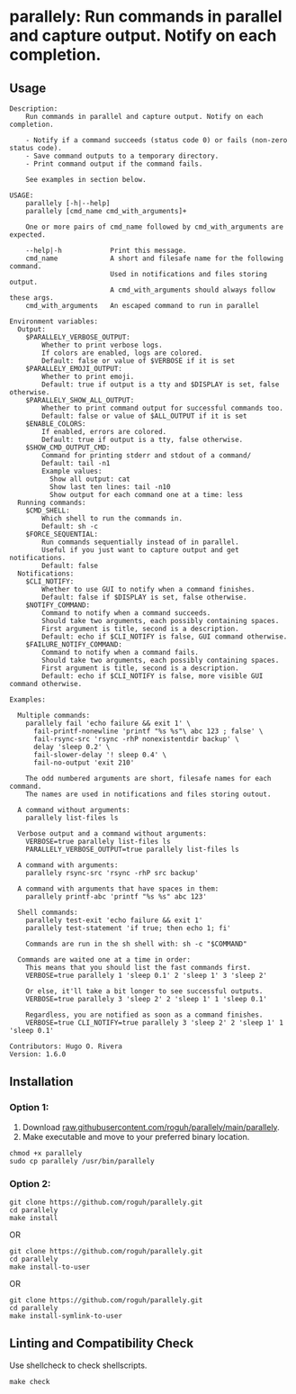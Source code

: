# parallely: Run commands in parallel and capture output. Notify on each completion.

<!--
EDIT README.template.md, not README.md directly.
Use `make build-readme to update the README file
-->

## Usage

```
Description:
    Run commands in parallel and capture output. Notify on each completion.

    - Notify if a command succeeds (status code 0) or fails (non-zero status code).
    - Save command outputs to a temporary directory.
    - Print command output if the command fails.

    See examples in section below.

USAGE:
    parallely [-h|--help]
    parallely [cmd_name cmd_with_arguments]+

    One or more pairs of cmd_name followed by cmd_with_arguments are expected.

    --help|-h            Print this message.
    cmd_name             A short and filesafe name for the following command.
                         Used in notifications and files storing output.
                         A cmd_with_arguments should always follow these args.
    cmd_with_arguments   An escaped command to run in parallel

Environment variables:
  Output:
    $PARALLELY_VERBOSE_OUTPUT:
        Whether to print verbose logs.
        If colors are enabled, logs are colored.
        Default: false or value of $VERBOSE if it is set
    $PARALLELY_EMOJI_OUTPUT:
        Whether to print emoji.
        Default: true if output is a tty and $DISPLAY is set, false otherwise.
    $PARALLELY_SHOW_ALL_OUTPUT:
        Whether to print command output for successful commands too.
        Default: false or value of $ALL_OUTPUT if it is set
    $ENABLE_COLORS: 
        If enabled, errors are colored.
        Default: true if output is a tty, false otherwise.
    $SHOW_CMD_OUTPUT_CMD:
        Command for printing stderr and stdout of a command/
        Default: tail -n1
        Example values:
          Show all output: cat
          Show last ten lines: tail -n10
          Show output for each command one at a time: less
  Running commands:
    $CMD_SHELL:
        Which shell to run the commands in.
        Default: sh -c
    $FORCE_SEQUENTIAL:
        Run commands sequentially instead of in parallel.
        Useful if you just want to capture output and get notifications.
        Default: false
  Notifications:
    $CLI_NOTIFY:
        Whether to use GUI to notify when a command finishes.
        Default: false if $DISPLAY is set, false otherwise.
    $NOTIFY_COMMAND:
        Command to notify when a command succeeds.
        Should take two arguments, each possibly containing spaces.
        First argument is title, second is a description.
        Default: echo if $CLI_NOTIFY is false, GUI command otherwise.
    $FAILURE_NOTIFY_COMMAND:
        Command to notify when a command fails.
        Should take two arguments, each possibly containing spaces.
        First argument is title, second is a description.
        Default: echo if $CLI_NOTIFY is false, more visible GUI command otherwise.

Examples:

  Multiple commands:
    parallely fail 'echo failure && exit 1' \
      fail-printf-nonewline 'printf "%s %s"\ abc 123 ; false' \
      fail-rsync-src 'rsync -rhP nonexistentdir backup' \
      delay 'sleep 0.2' \
      fail-slower-delay '! sleep 0.4' \
      fail-no-output 'exit 210'

    The odd numbered arguments are short, filesafe names for each command.
    The names are used in notifications and files storing outout.

  A command without arguments:
    parallely list-files ls

  Verbose output and a command without arguments:
    VERBOSE=true parallely list-files ls
    PARALLELY_VERBOSE_OUTPUT=true parallely list-files ls

  A command with arguments:
    parallely rsync-src 'rsync -rhP src backup'

  A command with arguments that have spaces in them:
    parallely printf-abc 'printf "%s %s" abc 123'

  Shell commands:
    parallely test-exit 'echo failure && exit 1'
    parallely test-statement 'if true; then echo 1; fi'

    Commands are run in the sh shell with: sh -c "$COMMAND"

  Commands are waited one at a time in order:
    This means that you should list the fast commands first.
    VERBOSE=true parallely 1 'sleep 0.1' 2 'sleep 1' 3 'sleep 2'

    Or else, it'll take a bit longer to see successful outputs.
    VERBOSE=true parallely 3 'sleep 2' 2 'sleep 1' 1 'sleep 0.1'

    Regardless, you are notified as soon as a command finishes.
    VERBOSE=true CLI_NOTIFY=true parallely 3 'sleep 2' 2 'sleep 1' 1 'sleep 0.1'

Contributors: Hugo O. Rivera
Version: 1.6.0

```

## Installation

### Option 1:

1. Download [raw.githubusercontent.com/roguh/parallely/main/parallely](https://raw.githubusercontent.com/roguh/parallely/main/parallely).
2. Make executable and move to your preferred binary location.

```
chmod +x parallely
sudo cp parallely /usr/bin/parallely
```

### Option 2:

```
git clone https://github.com/roguh/parallely.git
cd parallely
make install
```

OR

```
git clone https://github.com/roguh/parallely.git
cd parallely
make install-to-user
```

OR

```
git clone https://github.com/roguh/parallely.git
cd parallely
make install-symlink-to-user
```

<!-- TODO
## Integration Testing

If the test script fails, the tests have failed.
Also read the output to determine if `parallely` is behaving correctly.

Note the `test-integration-all-shells.sh` script runs the `test-integration.sh` script using the test shell itself.

### Linux: Running tests for many shells at once

```
make test-on-linux
```

### MacOS: Running tests for many shells at once

```
make test-on-macos
```

### Running tests for stricter POSIX shells

```
make test-on-strict-posix-shells
```

### Running tests one shell at a time

Run the following commands:

```
./tests/test-integration.sh sh
./tests/test-integration.sh dash
./tests/test-integration.sh bash
BASH_COMPAT=31 ./tests/test-integration.sh bash
./tests/test-integration.sh zsh
```

### Test results

### Linux

Tested using GNU coreutils 9.0 in these shells:

- dash 0.5
- bash 5.1
- bash 5.1 in bash 3.1 compatibility mode BASH_COMPAT=31
- zsh 5.8
- yash 2.52
- ksh version 2020.0.0

### MacOS

Not tested on MacOS, yet. It should work fine.
-->

## Linting and Compatibility Check

Use shellcheck to check shellscripts.

```
make check
```
